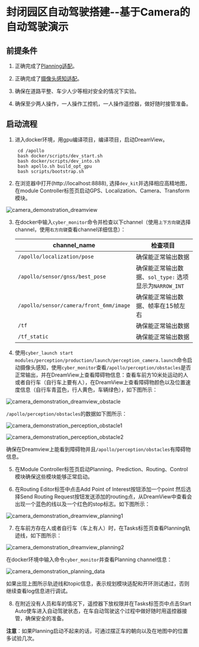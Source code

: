# 封闭园区自动驾驶搭建--基于Camera的自动驾驶演示

## 前提条件
 
1. 正确完成了[Planning适配](Auto_Driving--Planning_Adaptation_cn.md)。

2. 正确完成了[摄像头感知适配](Camera_Based_Auto_Driving--Camera_Perception_Adaptation_cn.md)。

2. 确保在道路平整、车少人少等相对安全的情况下实验。

3. 确保至少两人操作，一人操作工控机，一人操作遥控器，做好随时接管准备。

## 启动流程

1. 进入docker环境，用gpu编译项目，编译项目，启动DreamView。

        cd /apollo
        bash docker/scripts/dev_start.sh
        bash docker/scripts/dev_into.sh
        bash apollo.sh build_opt_gpu
        bash scripts/bootstrap.sh 
 
2. 在浏览器中打开(http://localhost:8888), 选择`dev_kit`并选择相应高精地图，在module Controller标签页启动GPS、Localization、Camera、Transform模块。

![camera_demonstration_dreamview](images/camera_demonstration_dreamview.jpeg)

3. 在docker中输入`cyber_monitor`命令并检查以下channel（使用`上下方向键`选择channel，使用`右方向键`查看channel详细信息）：
	
	|channel_name | 检查项目 | 
	|---|---|
	| `/apollo/localization/pose`| 确保能正常输出数据 | 
	|`/apollo/sensor/gnss/best_pose` | 确保能正常输出数据、`sol_type:` 选项显示为`NARROW_INT`   |
	| `/apollo/sensor/camera/front_6mm/image` | 确保能正常输出数据、帧率在15帧左右         |
	|`/tf`|确保能正常输出数据|
	|`/tf_static`|确保能正常输出数据|

4.  使用`cyber_launch start modules/perception/production/launch/perception_camera.launch`命令启动摄像头感知，使用`cyber_monitor`查看`/apollo/perception/obstacles`是否正常输出，并在DreamView上查看障碍物信息：查看车前方10米处运动的人或者自行车（自行车上要有人），在DreamView上查看障碍物颜色以及位置速度信息（自行车青蓝色，行人黄色，车辆绿色），如下图所示：

![camera_demonstration_dreamview_obstacle](images/camera_demonstration_dreamview_obstacle.png)

`/apollo/perception/obstacles`的数据如下图所示：

![camera_demonstration_perception_obstacle1](images/camera_demonstration_perception_obstacle1.png)

![camera_demonstration_perception_obstacle2](images/camera_demonstration_perception_obstacle2.png)

确保在Dreamview上能看到障碍物并且`/apollo/perception/obstacles`有障碍物信息。

5. 在Module Controller标签页启动Planning、Prediction、Routing、Control模块确保这些模块能够正常启动。

6. 在Routing Editor标签中点击Add Point of Interest按钮添加一个point 然后选择Send Routing Request按钮发送添加的routing点，从DreamView中查看会出现一个蓝色的线以及一个红色的stop标志。如下图所示：

![camera_demonstration_dreamview_planning1](images/camera_demonstration_dreamview_planning1.png)

7. 在车前方存在人或者自行车（车上有人）时，在Tasks标签页查看Planning轨迹线，如下图所示：

![camera_demonstration_dreamview_planning2](images/camera_demonstration_dreamview_planning2.png)

在docker环境中输入命令`cyber_monitor`并查看Planning channel信息： 

![camera_demonstration_planning_data](images/camera_demonstration_planning_data.png) 

如果出现上图所示轨迹线和topic信息，表示规划模块适配和开环测试通过，否则继续查看log信息进行调试。

8. 在附近没有人员和车的情况下，遥控器下放权限并在Tasks标签页中点击Start Auto使车进入自动驾驶状态，在车自动驾驶这个过程中做好随时用遥控器接管，确保安全的准备。

**注意**：如果Planning启动不起来的话，可通过摆正车的朝向以及在地图中的位置多试验几次。